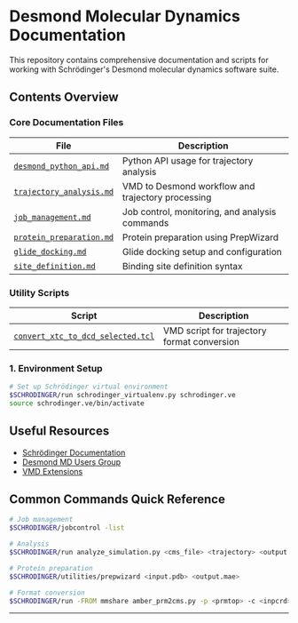 # Desmond Molecular Dynamics Documentation

This repository contains comprehensive documentation and scripts for working with Schrödinger's Desmond molecular dynamics software suite.

## Contents Overview

### Core Documentation Files

| File | Description |
|------|-------------|
| [`desmond_python_api.md`](./desmond_python_api.md) | Python API usage for trajectory analysis |
| [`trajectory_analysis.md`](./trajectory_analysis.md) | VMD to Desmond workflow and trajectory processing |
| [`job_management.md`](./job_management.md) | Job control, monitoring, and analysis commands |
| [`protein_preparation.md`](./protein_preparation.md) | Protein preparation using PrepWizard |
| [`glide_docking.md`](./glide_docking.md) | Glide docking setup and configuration |
| [`site_definition.md`](./site_definition.md) | Binding site definition syntax |

### Utility Scripts

| Script | Description |
|--------|-------------|
| [`convert_xtc_to_dcd_selected.tcl`](./convert_xtc_to_dcd_selected.tcl) | VMD script for trajectory format conversion |


### 1. Environment Setup
```bash
# Set up Schrödinger virtual environment
$SCHRODINGER/run schrodinger_virtualenv.py schrodinger.ve
source schrodinger.ve/bin/activate
```

## Useful Resources

- [Schrödinger Documentation](https://www.schrodinger.com/documentation)
- [Desmond MD Users Group](https://groups.google.com/g/desmond-md-users)
- [VMD Extensions](https://github.com/tonigi/vmd_extensions)

## Common Commands Quick Reference

```bash
# Job management
$SCHRODINGER/jobcontrol -list

# Analysis
$SCHRODINGER/run analyze_simulation.py <cms_file> <trajectory> <output.eaf> <input.eaf>

# Protein preparation
$SCHRODINGER/utilities/prepwizard <input.pdb> <output.mae>

# Format conversion
$SCHRODINGER/run -FROM mmshare amber_prm2cms.py -p <prmtop> -c <inpcrd> -o <output>
```

---
